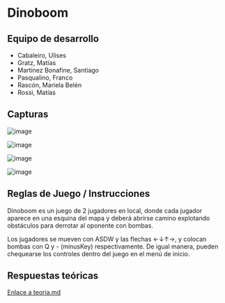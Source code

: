 # Dinoboom

## Equipo de desarrollo

- Cabaleiro, Ulises
- Gratz, Matías
- Martínez Bonafine, Santiago
- Pasqualino, Franco
- Rascón, Mariela Belén
- Rossi, Matías

## Capturas
![image](https://user-images.githubusercontent.com/72177829/145728074-f81d8b31-7151-4019-aeb8-cd217ca413ba.png)

![image](https://user-images.githubusercontent.com/72177829/145728070-5a907998-eabc-4810-b775-40b5c5fd0a2c.png)

![image](https://user-images.githubusercontent.com/72177829/145728076-4d7973cd-e331-43f1-83d3-b7bbbe786a9c.png)

![image](https://i.imgur.com/FqbYBrN.png)


## Reglas de Juego / Instrucciones

Dinoboom es un juego de 2 jugadores en local, donde cada jugador aparece en una esquina del mapa y deberá abrirse camino explotando obstáculos para derrotar al oponente con bombas.

Los jugadores se mueven con ASDW y las flechas ←↓↑→, y colocan bombas con Q y - (minusKey) respectivamente.
De igual manera, pueden chequearse los controles dentro del juego en el menú de inicio.

## Respuestas teóricas

[Enlace a teoria.md](https://github.com/pdepjm/2021-o-tpi-juego-programamertos/blob/master/teoria.md)
